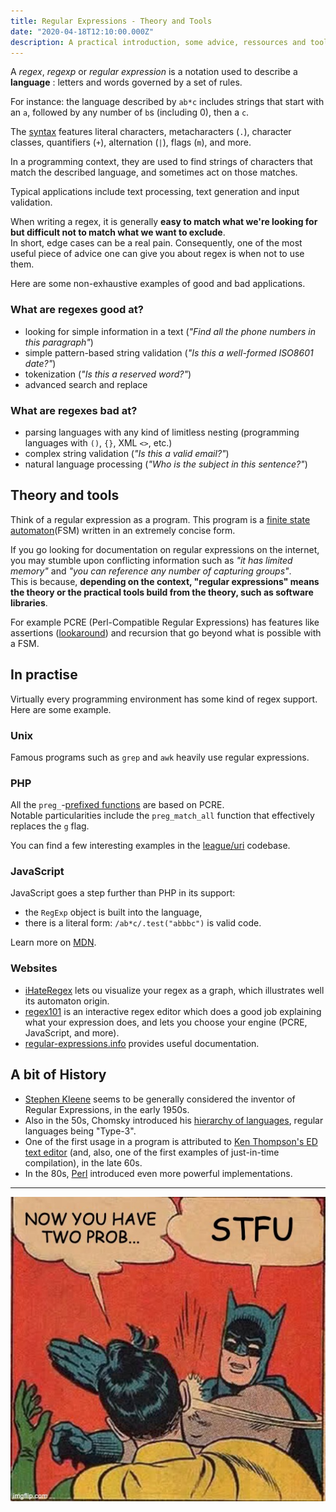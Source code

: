 ```yaml
---
title: Regular Expressions - Theory and Tools
date: "2020-04-18T12:10:00.000Z"
description: A practical introduction, some advice, ressources and tools, and a bit of history for the curious.
---
```


A *regex*, *regexp* or *regular expression* is a notation used to describe a **language** : letters and words governed by a set of rules.  

For instance: the language described by `ab*c` includes strings that start with an `a`, followed by any number of `b`s (including 0), then a `c`.  

The [syntax](https://www.regular-expressions.info/refquick.html) features literal characters, metacharacters (`.`), character classes, quantifiers (`+`), alternation (`|`), flags (`m`), and more.  

In a programming context, they are used to find strings of characters that match the described language, and sometimes act on those matches.

Typical applications include text processing, text generation and input validation.

When writing a regex, it is generally **easy to match what we're looking for but difficult not to match what we want to exclude**.  
In short, edge cases can be a real pain. Consequently, one of the most useful piece of advice one can give you about regex is when not to use them.

Here are some non-exhaustive examples of good and bad applications.

### What are regexes good at?

* looking for simple information in a text (*"Find all the phone numbers in this paragraph"*)
* simple pattern-based string validation (*"Is this a well-formed ISO8601 date?"*)
* tokenization (*"Is this a reserved word?"*)
* advanced search and replace

### What are regexes bad at?

* parsing languages with any kind of limitless nesting (programming languages with `()`, `{}`, XML `<>`, etc.)
* complex string validation (*"Is this a valid email?"*)
* natural language processing (*"Who is the subject in this sentence?"*)

## Theory and tools

Think of a regular expression as a program. This program is a [finite state automaton](https://en.wikipedia.org/wiki/Finite-state_machine)(FSM) written in an extremely concise form.

If you go looking for documentation on regular expressions on the internet, you may stumble upon conflicting information such as *"it has limited memory"* and *"you can reference any number of capturing groups"*.  
This is because, **depending on the context, "regular expressions" means the theory or the practical tools build from the theory, such as software libraries**.  

For example PCRE (Perl-Compatible Regular Expressions) has features like assertions ([lookaround](https://www.regular-expressions.info/lookaround.html)) and recursion that go beyond what is possible with a FSM.

## In practise

Virtually every programming environment has some kind of regex support. Here are some example.

### Unix

Famous programs such as `grep` and `awk` heavily use regular expressions.

### PHP

All the `preg_`-[prefixed functions](https://www.php.net/manual/en/ref.pcre.php) are based on PCRE.  
Notable particularities include the `preg_match_all` function that effectively replaces the `g` flag.

You can find a few interesting examples in the [league/uri](https://github.com/thephpleague/uri/blob/master/src/Uri.php) codebase.


### JavaScript

JavaScript goes a step further than PHP in its support:

* the `RegExp` object is built into the language,
* there is a literal form: `/ab*c/.test("abbbc")` is valid code.

Learn more on [MDN](https://developer.mozilla.org/en-US/docs/Web/JavaScript/Reference/Global_Objects/RegExp).

### Websites

* [iHateRegex](https://ihateregex.io/) lets ou visualize your regex as a graph, which illustrates well its automaton origin.
* [regex101](https://regex101.com/) is an interactive regex editor which does a good job explaining what your expression does, and lets you choose your engine (PCRE, JavaScript, and more).
* [regular-expressions.info](https://www.regular-expressions.info/) provides useful documentation.

## A bit of History

* [Stephen Kleene](https://en.wikipedia.org/wiki/Stephen_Cole_Kleene) seems to be generally considered the inventor of Regular Expressions, in the early 1950s.
* Also in the 50s, Chomsky introduced his [hierarchy of languages](https://en.wikipedia.org/wiki/Chomsky_hierarchy), regular languages being "Type-3".
* One of the first usage in a program is attributed to [Ken Thompson's ED text editor](https://en.wikipedia.org/wiki/Ed_(text_editor)) (and, also, one of the first examples of just-in-time compilation), in the late 60s.
* In the 80s, [Perl](https://en.wikipedia.org/wiki/Regular_expression#Perl_and_PCRE) introduced even more powerful implementations.

----

![Batman slaps Robin](meme.jpg "Regex are useful")
